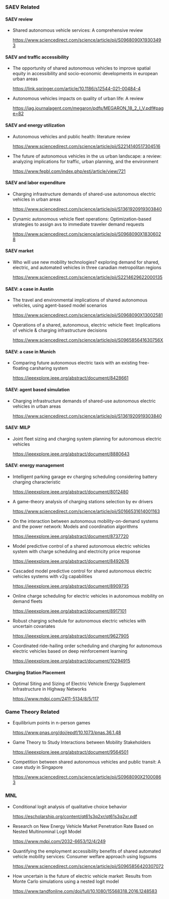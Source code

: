 ### SAEV Related

#### SAEV review
- Shared autonomous vehicle services: A comprehensive review

  https://www.sciencedirect.com/science/article/pii/S0968090X19303493

#### SAEV and traffic accessibility
- The opportunity of shared autonomous vehicles to improve spatial equity in accessibility and socio-economic developments in european urban areas

  https://link.springer.com/article/10.1186/s12544-021-00484-4

- Autonomous vehicles impacts on quality of urban life: A review

  https://jag.journalagent.com/megaron/pdfs/MEGARON_18_2_I_V.pdf#page=82

#### SAEV and energy utilization
- Autonomous vehicles and public health: literature review

  https://www.sciencedirect.com/science/article/pii/S2214140517304516

- The future of autonomous vehicles in the us urban landscape: a review: analyzing implications for traffic, urban planning, and the environment

  https://www.fepbl.com/index.php/estj/article/view/721

#### SAEV and labor expenditure
- Charging infrastructure demands of shared-use autonomous electric vehicles in urban areas

  https://www.sciencedirect.com/science/article/pii/S1361920919303840

- Dynamic autonomous vehicle fleet operations: Optimization-based strategies to assign avs to immediate traveler demand requests

  https://www.sciencedirect.com/science/article/pii/S0968090X18306028

#### SAEV market
- Who will use new mobility technologies? exploring demand for shared, electric, and automated vehicles in three canadian metropolitan regions

  https://www.sciencedirect.com/science/article/pii/S2214629622000135

#### SAEV: a case in Austin
- The travel and environmental implications of shared autonomous vehicles, using agent-based model scenarios

  https://www.sciencedirect.com/science/article/pii/S0968090X13002581

- Operations of a shared, autonomous, electric vehicle fleet: Implications of vehicle & charging infrastructure decisions

  https://www.sciencedirect.com/science/article/pii/S096585641630756X

#### SAEV: a case in Munich
- Comparing future autonomous electric taxis with an existing free-floating carsharing system

  https://ieeexplore.ieee.org/abstract/document/8428661

#### SAEV: agent based simulation
- Charging infrastructure demands of shared-use autonomous electric vehicles in urban areas

  https://www.sciencedirect.com/science/article/pii/S1361920919303840

#### SAEV: MILP
- Joint fleet sizing and charging system planning for autonomous electric vehicles

  https://ieeexplore.ieee.org/abstract/document/8880643

#### SAEV: energy management
- Intelligent parking garage ev charging scheduling considering battery charging characteristic

  https://ieeexplore.ieee.org/abstract/document/8012480

- A game-theory analysis of charging stations selection by ev drivers

  https://www.sciencedirect.com/science/article/pii/S0166531614001163

- On the interaction between autonomous mobility-on-demand systems and the power network: Models and coordination algorithms

  https://ieeexplore.ieee.org/abstract/document/8737720

- Model predictive control of a shared autonomous electric vehicles system with charge scheduling and electricity price response

  https://ieeexplore.ieee.org/abstract/document/8492676

- Cascaded model predictive control for shared autonomous electric vehicles systems with v2g capabilities

  https://ieeexplore.ieee.org/abstract/document/8909735

- Online charge scheduling for electric vehicles in autonomous mobility on demand fleets

  https://ieeexplore.ieee.org/abstract/document/8917101

- Robust charging schedule for autonomous electric vehicles with uncertain covariates

  https://ieeexplore.ieee.org/abstract/document/9627905

- Coordinated ride-hailing order scheduling and charging for autonomous electric vehicles based on deep reinforcement learning

  https://ieeexplore.ieee.org/abstract/document/10294915

#### Charging Station Placement
- Optimal Siting and Sizing of Electric Vehicle Energy Supplement Infrastructure in Highway Networks

  https://www.mdpi.com/2411-5134/8/5/117

### Game Theory Related

- Equilibrium points in n-person games

  https://www.pnas.org/doi/epdf/10.1073/pnas.36.1.48

- Game Theory to Study Interactions between Mobility Stakeholders

  https://ieeexplore.ieee.org/abstract/document/9564501

- Competition between shared autonomous vehicles and public transit: A case study in Singapore

  https://www.sciencedirect.com/science/article/pii/S0968090X21000863

### MNL

- Conditional logit analysis of qualitative choice behavior

  https://escholarship.org/content/qt61s3q2xr/qt61s3q2xr.pdf

- Research on New Energy Vehicle Market Penetration Rate Based on Nested Multinominal Logit Model

  https://www.mdpi.com/2032-6653/12/4/249

- Quantifying the employment accessibility benefits of shared automated vehicle mobility services: Consumer welfare approach using logsums

  https://www.sciencedirect.com/science/article/pii/S0965856420307072

- How uncertain is the future of electric vehicle market: Results from Monte Carlo simulations using a nested logit model

  https://www.tandfonline.com/doi/full/10.1080/15568318.2016.1248583